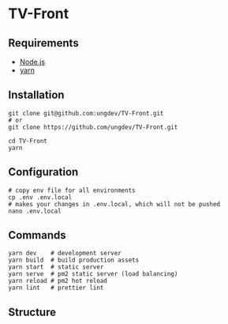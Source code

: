 # TV-Front

## Requirements

* [Node.js](https://nodejs.org/)
* [yarn](https://yarnpkg.com/)

## Installation

```
git clone git@github.com:ungdev/TV-Front.git
# or
git clone https://github.com/ungdev/TV-Front.git

cd TV-Front
yarn
```

## Configuration

```
# copy env file for all environments
cp .env .env.local
# makes your changes in .env.local, which will not be pushed
nano .env.local

```

## Commands

```
yarn dev    # development server
yarn build  # build production assets
yarn start  # static server
yarn serve  # pm2 static server (load balancing)
yarn reload # pm2 hot reload
yarn lint   # prettier lint
```

## Structure
